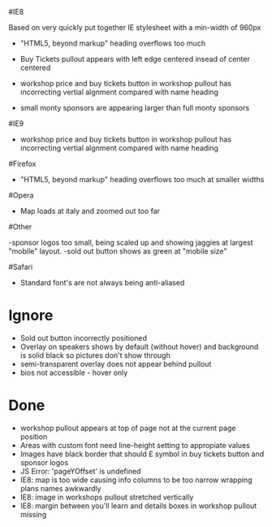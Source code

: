 #IE8

Based on very quickly put together IE stylesheet with a min-width of 960px

- "HTML5, beyond markup" heading overflows too much
- Buy Tickets pullout appears with left edge centered insead of center centered
- workshop price and buy tickets button in workshop pullout has incorrecting vertial algnment compared with name heading

- small monty sponsors are appearing larger than full monty sponsors

#IE9

- workshop price and buy tickets button in workshop pullout has incorrecting vertial algnment compared with name heading

#Firefox

- "HTML5, beyond markup" heading overflows too much at smaller widths

#Opera

- Map loads at italy and zoomed out too far


#Other

-sponsor logos too small, being scaled up and showing jaggies at largest "mobile" layout.
-sold out button shows as green at "mobile size"

#Safari

- Standard font's are not always being anti-aliased



# Ignore

- Sold out button incorrectly positioned
- Overlay on speakers shows by default (without hover) and background is solid black so pictures don't show through
- semi-transparent overlay does not appear behind pullout
- bios not accessible - hover only


# Done

- workshop pullout appears at top of page not at the current page position
- Areas with custom font need line-height setting to appropiate values
- Images have black border that should £ symbol in buy tickets button and sponsor logos
- JS Error: 'pageYOffset' is undefined
- IE8: map is too wide causing info columns to be too narrow wrapping plans names awkwardly
- IE8: image in workshops pullout stretched vertically
- IE8: margin between you'll learn and details boxes in workshop pullout missing